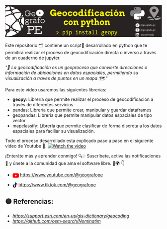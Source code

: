 <img src='img/banner.png'>

Este repositorio 🗂️ contiene un script📜 desarrollado en python que te permitirá  realizar el proceso de geocodificación directa o inverso a través de un cuaderno de jupyter.

*"📍 La geocodificación es un geoproceso que convierte direcciones o  información de ubicaciones en datos espaciales, permitiendo su visualización a través de puntos en un mapa 🗺️."*

Para este video usaremos las siguientes librerias:
- **geopy**: Librería que permite realizar el proceso de geocodificación a través de diferentes servicios.
- pandas: Librería que permite crear, manipular y guardar dataframes 
- geopandas: Librería que permite manipular datos espaciales de tipo vector
- mapclassify: Librería que permite clasificar de forma discreta a los datos espaciales para faciliar su visualización.

Todo el proceso desarrollado esta explicado paso a paso en el siguiente video de Youtube 🎥.
[![Watch the video](https://img.youtube.com/vi/aM93Jn1uD-I/0.jpg)](https://youtu.be/aM93Jn1uD-I?si=tnOLDjmW-TkOb3U9)

¡Enteráte más y aprender conmigo! 🔍💡 Suscríbete, activa las notificaciones 🔔 y únete a la comunidad que ama el software libre. 🌟🌍 👇
- <img src='https://raw.githubusercontent.com/geografope/recursos/d7be118ef25f46cb6f748d623012bcc9c8e76db6/youtube.svg' width=20 align='center'> https://www.youtube.com/@geografope

- <img src='https://raw.githubusercontent.com/geografope/recursos/d7be118ef25f46cb6f748d623012bcc9c8e76db6/tiktok.svg' width=15 align='center'> https://www.tiktok.com/@geografope
## 🟡 Referencias: 
 - *https://support.esri.com/en-us/gis-dictionary/geocoding*
 - *https://github.com/osm-search/Nominatim*
